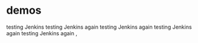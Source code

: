 # demos
testing Jenkins
testing Jenkins again
testing Jenkins again
testing Jenkins again
testing Jenkins again
,
